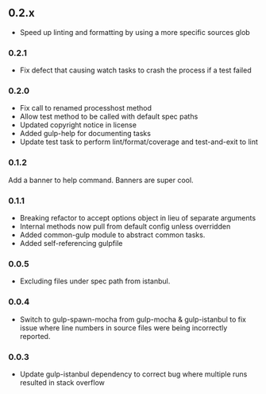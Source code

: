 ## 0.2.x
 * Speed up linting and formatting by using a more specific sources glob

### 0.2.1
 * Fix defect that causing watch tasks to crash the process if a test failed

### 0.2.0

 * Fix call to renamed processhost method
 * Allow test method to be called with default spec paths
 * Updated copyright notice in license
 * Added gulp-help for documenting tasks
 * Update test task to perform lint/format/coverage and test-and-exit to lint

### 0.1.2
Add a banner to help command. Banners are super cool.

### 0.1.1
 * Breaking refactor to accept options object in lieu of separate arguments
 * Internal methods now pull from default config unless overridden
 * Added common-gulp module to abstract common tasks.
 * Added self-referencing gulpfile

### 0.0.5
 * Excluding files under spec path from istanbul.

### 0.0.4
 * Switch to gulp-spawn-mocha from gulp-mocha & gulp-istanbul to fix issue where line numbers in source files were being incorrectly reported.

### 0.0.3

 * Update gulp-istanbul dependency to correct bug where multiple runs resulted in stack overflow
